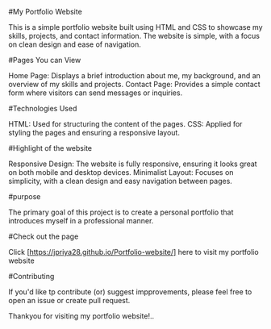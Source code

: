 #My Portfolio Website

This is a simple portfolio website built using HTML and CSS to showcase my skills, projects, and contact information. The website is simple, with a focus on clean design and ease of navigation.

#Pages You can View

Home Page: Displays a brief introduction about me, my background, and an overview of my skills and projects.
Contact Page: Provides a simple contact form where visitors can send messages or inquiries.

#Technologies Used

HTML: Used for structuring the content of the pages.
CSS: Applied for styling the pages and ensuring a responsive layout.

#Highlight of the website

Responsive Design: The website is fully responsive, ensuring it looks great on both mobile and desktop devices.
Minimalist Layout: Focuses on simplicity, with a clean design and easy navigation between pages.

#purpose

The primary goal of this project is to create a personal portfolio that introduces myself in a professional manner.

#Check out the page

Click  [https://jpriya28.github.io/Portfolio-website/] here to visit my portfolio website

#Contributing

If you'd like tp contribute (or) suggest impprovements, please feel free to open an issue or create pull request. 

Thankyou for visiting my portfolio website!..
